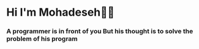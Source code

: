 <h1>Hi I'm Mohadeseh👋🏻</h1>
<h3>A programmer is in front of you
 But his thought is to solve the problem of his program</h3>
